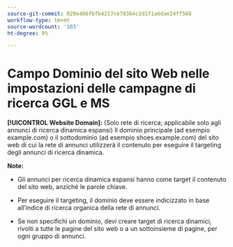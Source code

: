 ```yaml
---
source-git-commit: 029e406fbfb4217ce78364c2d1f1a6dae24ff588
workflow-type: tm+mt
source-wordcount: '103'
ht-degree: 0%

---
```

# Campo Dominio del sito Web nelle impostazioni delle campagne di ricerca GGL e MS

**[!UICONTROL Website Domain]:** (Solo rete di ricerca; applicabile solo agli annunci di ricerca dinamica espansi) Il dominio principale (ad esempio example.com) o il sottodominio (ad esempio shoes.example.com) del sito web di cui la rete di annunci utilizzerà il contenuto per eseguire il targeting degli annunci di ricerca dinamica.

**Note:**

* Gli annunci per ricerca dinamica espansi hanno come target il contenuto del sito web, anziché le parole chiave.

* Per eseguire il targeting, il dominio deve essere indicizzato in base all’indice di ricerca organica della rete di annunci.

* Se non specifichi un dominio, devi creare target di ricerca dinamici, rivolti a tutte le pagine del sito web o a un sottoinsieme di pagine, per ogni gruppo di annunci.
